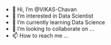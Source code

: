 - 👋 Hi, I’m @VIKAS-Chavan
- 👀 I’m interested in Data Scientist 
- 🌱 I’m currently learning Data Science 
- 💞️ I’m looking to collaborate on ...
- 📫 How to reach me ...

<!---
VIKAS-Chavan/VIKAS-Chavan is a ✨ special ✨ repository because its `README.md` (this file) appears on your GitHub profile.
You can click the Preview link to take a look at your changes.
--->
